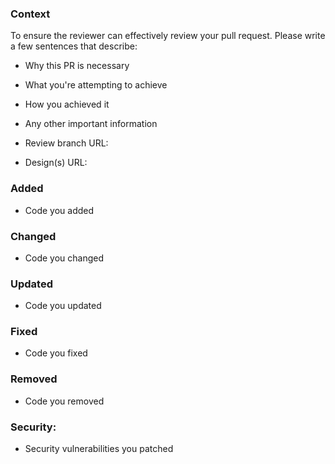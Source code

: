 ### Context
To ensure the reviewer can effectively review your pull request. Please write a few sentences that describe:
- Why this PR is necessary
- What you're attempting to achieve
- How you achieved it
- Any other important information

- Review branch URL:
- Design(s) URL:

### Added
- Code you added

### Changed
- Code you changed

### Updated
- Code you updated

### Fixed
- Code you fixed

### Removed
- Code you removed

### Security:
- Security vulnerabilities you patched

